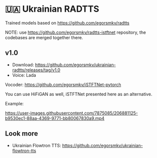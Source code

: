 # 🇺🇦 Ukrainian RADTTS

Trained models based on https://github.com/egorsmkv/radtts

NOTE: use https://github.com/egorsmkv/radtts-istftnet repository, the codebases are merged together there.

## v1.0

- Download: https://github.com/egorsmkv/ukrainian-radtts/releases/tag/v1.0
- Voice: Lada

Vocoder: https://github.com/egorsmkv/iSTFTNet-pytorch

You can use HiFiGAN as well, iSTFTNet presented here as an alternative.

Example:

https://user-images.githubusercontent.com/7875085/206881125-b9530ec1-88aa-4369-9771-bb80067830a9.mp4


## Look more

- Ukrainian Flowtron TTS: https://github.com/egorsmkv/ukrainian-flowtron-tts

